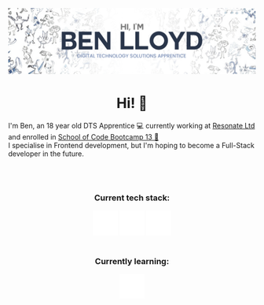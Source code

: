 <img src="Ben-Lloyd.png" alt="banner">
<div class="about-me-container">
    <div class="about-me-header"  align="center">
        <h1><b>Hi! 👋</b></h1>
    </div>
    <div class="about-me-info">
        <p>I'm Ben, an 18 year old DTS Apprentice 💻 currently working at <a href="https://www.resonate.tech/">Resonate Ltd</a> and enrolled
            in <a href="https://www.schoolofcode.co.uk/">School of Code Bootcamp 13 🔭<br></a>
        I specialise in Frontend development, but I'm hoping to become a Full-Stack developer in the future.
    </div>
</div>
<br>
<br>
<div class="info-container" align="center">
    <div class="tech-stack-container">
        <h3>Current tech stack:</h3>
    </div>
    <div class="tech-stack-logos">
        <img src="javascript.png" alt="JS">
        <img src="react.png" alt="React">
        <img src="icons8-postgresql-50.png" alt="PostgreSQL">
    </div>
<br>
    <div class="learning">
        <h3>Currently learning:</h3>
    </div>
    <div class="learning-stack-container">
        <img src="icons8-lua-language-50.png">
    </div>
</div>
